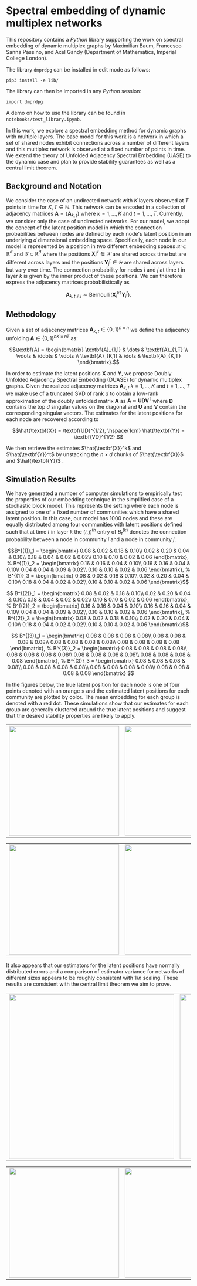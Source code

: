 # Spectral embedding of dynamic multiplex networks

This repository contains a _Python_ library supporting the work on spectral embedding of dynamic multiplex graphs by Maximilian Baum, Francesco Sanna Passino, and Axel Gandy (Department of Mathematics, Imperial College London). 

The library `dmprdpg` can be installed in edit mode as follows:
```
pip3 install -e lib/
```
The library can then be imported in any _Python_ session:
```python3
import dmprdpg
```

A demo on how to use the library can be found in `notebooks/test_library.ipynb`.

In this work, we explore a spectral embedding method for dynamic graphs with multiple layers. The base model for this work is a network in which a set of shared nodes exhibit connections across a number of different layers and this multiplex network is observed at a fixed number of points in time. We extend the theory of Unfolded Adjacency Spectral Embedding (UASE) to the dynamic case and plan to provide stability guarantees as well as a central limit theorem.

## Background and Notation
We consider the case of an undirected network with $K$ layers observed at $T$ points in time for $K, T \in \mathbb{N}$.  This network can be encoded in a collection of adjacency matrices $\textbf{A} = \{\textbf{A}_{k,t}\}$ where $k = 1,\dots , K$ and $t = 1,\dots , T$. Currently, we consider only the case of undirected networks. For our model, we adopt the concept of the latent position model in which the connection probabilities between nodes are defined by each node's latent position in an underlying $d$ dimensional embedding space. Specifically, each node in our model is represented by a position in two different embedding spaces $\mathcal{X} \subset \mathbb{R}^d$ and $\mathcal{Y} \subset \mathbb{R}^d$ where the positions $\textbf{X}^{k}_i \in \mathcal{X}$ are shared across time but are different across layers and the positions $\textbf{Y}^{t}_j \in \mathcal{Y}$ are shared across layers but vary over time. The connection probability for nodes $i$ and $j$ at time $t$ in layer $k$ is given by the inner product of these positions. We can therefore express the adjacency matrices probabilistically as 
```math
\textbf{A}_{k,t, i,j} \sim \mathrm{Bernoulli}\left(\textbf{X}^{k \intercal}_i \textbf{Y}^{t}_j\right).
```

## Methodology

Given a set of adjacency matrices $\textbf{A}_{k,t} \in \lbrace 0,1\rbrace^{n \times n}$ we define the adjacency unfolding $\textbf{A} \in \lbrace 0,1\rbrace ^{nK \times nT}$ as:  
```math
\textbf{A} = 
\begin{bmatrix}
\textbf{A}_{1,1} & \dots & \textbf{A}_{1,T} \\
\vdots & \ddots & \vdots \\
\textbf{A}_{K,1} & \dots & \textbf{A}_{K,T}
\end{bmatrix}.
```

In order to estimate the latent positions $\textbf{X}$ and $\textbf{Y}$, we propose Doubly Unfolded Adjacency Spectral Embedding (DUASE) for dynamic multiplex graphs. Given the realized adjacency matrices $\textbf{A}_{k,t}$ $k = 1,\dots , K$ and $t = 1,\dots , T$ we make use of a truncated SVD of rank $d$ to obtain a low-rank approximation of the doubly unfolded matrix $\textbf{A}$ as $\textbf{A} \approx \textbf{UDV}^{\intercal}$ where $\textbf{D}$ contains the top $d$ singular values on the diagonal and $\textbf{U}$ and $\textbf{V}$ contain the corresponding singular vectors. The estimates for the latent positions for each node are recovered according to 

$$\hat{\textbf{X}} = \textbf{UD}^{1/2}, \hspace{1cm} \hat{\textbf{Y}} = \textbf{VD}^{1/2}.$$

We then retrieve the estimates $\hat{\textbf{X}}^k$ and $\hat{\textbf{Y}}^t$ by unstacking the $n \times d$ chunks of $\hat{\textbf{X}}$ and $\hat{\textbf{Y}}$ .

## Simulation Results

We have generated a number of computer simulations to empirically test the properties of our embedding technique in the simplified case of a stochastic block model. This represents the setting where each node is assigned to one of a fixed number of communities which have a shared latent position. In this case, our model has $1000$ nodes and these are equally distributed among four communities with latent positions defined such that at time $t$ in layer $k$ the $(i,j)^{th}$ entry of $B^{(k)}_t$ denotes the connection probability between a node in community $i$ and a node in community $j$. 

```math
B^{(1)}_1 = \begin{bmatrix}
0.08 & 0.02 & 0.18 & 0.10\\
0.02 & 0.20 & 0.04 & 0.10\\
0.18 & 0.04 & 0.02 & 0.02\\
0.10 & 0.10 & 0.02 & 0.06
\end{bmatrix},
%
B^{(1)}_2 = \begin{bmatrix}
0.16 & 0.16 & 0.04 & 0.10\\
0.16 & 0.16 & 0.04 & 0.10\\
0.04 & 0.04 & 0.09 & 0.02\\
0.10 & 0.10 & 0.02 & 0.06
\end{bmatrix},
%
B^{(1)}_3 = \begin{bmatrix}
0.08 & 0.02 & 0.18 & 0.10\\
0.02 & 0.20 & 0.04 & 0.10\\
0.18 & 0.04 & 0.02 & 0.02\\
0.10 & 0.10 & 0.02 & 0.06
\end{bmatrix}
```
```math

B^{(2)}_1 = \begin{bmatrix}
0.08 & 0.02 & 0.18 & 0.10\\
0.02 & 0.20 & 0.04 & 0.10\\
0.18 & 0.04 & 0.02 & 0.02\\
0.10 & 0.10 & 0.02 & 0.06
\end{bmatrix},
%
B^{(2)}_2 = \begin{bmatrix}
0.16 & 0.16 & 0.04 & 0.10\\
0.16 & 0.16 & 0.04 & 0.10\\
0.04 & 0.04 & 0.09 & 0.02\\
0.10 & 0.10 & 0.02 & 0.06
\end{bmatrix},
%
B^{(2)}_3 = \begin{bmatrix}
0.08 & 0.02 & 0.18 & 0.10\\
0.02 & 0.20 & 0.04 & 0.10\\
0.18 & 0.04 & 0.02 & 0.02\\
0.10 & 0.10 & 0.02 & 0.06
\end{bmatrix}
```
```math

B^{(3)}_1 = \begin{bmatrix}
0.08 & 0.08 & 0.08 & 0.08\\
0.08 & 0.08 & 0.08 & 0.08\\
0.08 & 0.08 & 0.08 & 0.08\\
0.08 & 0.08 & 0.08 & 0.08
\end{bmatrix},
%
B^{(3)}_2 = \begin{bmatrix}
0.08 & 0.08 & 0.08 & 0.08\\
0.08 & 0.08 & 0.08 & 0.08\\
0.08 & 0.08 & 0.08 & 0.08\\
0.08 & 0.08 & 0.08 & 0.08
\end{bmatrix},
%
B^{(3)}_3 = \begin{bmatrix}
0.08 & 0.08 & 0.08 & 0.08\\
0.08 & 0.08 & 0.08 & 0.08\\
0.08 & 0.08 & 0.08 & 0.08\\
0.08 & 0.08 & 0.08 & 0.08
\end{bmatrix} 
```
In the figures below, the true latent position for each node is one of four points denoted with an orange $\times$ and the estimated latent positions for each community are plotted by color. The mean embedding for each group is denoted with a red dot. These simulations show that our estimates for each group are generally clustered around the true latent positions and suggest that the desired stability properties are likely to apply. 


<table>
  <tr>
    <td><img src="https://github.com/mjbaum/Dynamic_Multiplex_Embedding/assets/150443188/3758e888-c3ac-4777-a9c8-7e5ab7629e0e" width="300" </td>
    <td><img src="https://github.com/mjbaum/Dynamic_Multiplex_Embedding/assets/150443188/0c0655af-f97e-4a5d-b3bc-805b99c391b4" width="300"</td>
    <td><img src="https://github.com/mjbaum/Dynamic_Multiplex_Embedding/assets/150443188/481bc902-554d-465c-95ab-9faf2c7000d4" width="300"</td>
  </tr>
 </table>

 <table>
  <tr>
    <td><img src="https://github.com/mjbaum/Dynamic_Multiplex_Embedding/assets/150443188/502c8497-aa6e-435b-ab9c-be4a8d41c748" width="300" </td>
    <td><img src="https://github.com/mjbaum/Dynamic_Multiplex_Embedding/assets/150443188/e8c72cf4-1199-41c5-a074-fca75909785f" width="300"</td>
    <td><img src="https://github.com/mjbaum/Dynamic_Multiplex_Embedding/assets/150443188/a38c4784-b27f-4935-941f-c3ae55700f06" width="300"</td>
  </tr>
 </table>


It also appears that our estimators for the latent positions have normally distributed errors and a comparison of estimator variance for networks of different sizes appears to be roughly consistent with $1/n$ scaling. These results are consistent with the central limit theorem we aim to prove.
<table>
  <tr>
    <td><img src="https://github.com/mjbaum/Dynamic_Multiplex_Embedding/assets/150443188/44dda3fe-6cf1-4d5f-b988-693ef16213a4" width="450" </td>
    <td><img src="https://github.com/mjbaum/Dynamic_Multiplex_Embedding/assets/150443188/0c481992-ae18-49c1-8b8c-2f87882a74d9" width="450" </td>
  </tr>
 </table>
<table>
  <tr>
    <td><img src="https://github.com/mjbaum/Dynamic_Multiplex_Embedding/assets/150443188/456ca546-ad08-48fe-bd93-ea2d6930e64a" width="300" </td>
    <td><img src="https://github.com/mjbaum/Dynamic_Multiplex_Embedding/assets/150443188/3d765b24-e025-4f02-af3f-b5e50c25c4b3" width="300"</td>
    <td><img src="https://github.com/mjbaum/Dynamic_Multiplex_Embedding/assets/150443188/713e5b83-84fa-4192-b74b-2849a15541ff" width="300"</td>
  </tr>
 </table>



